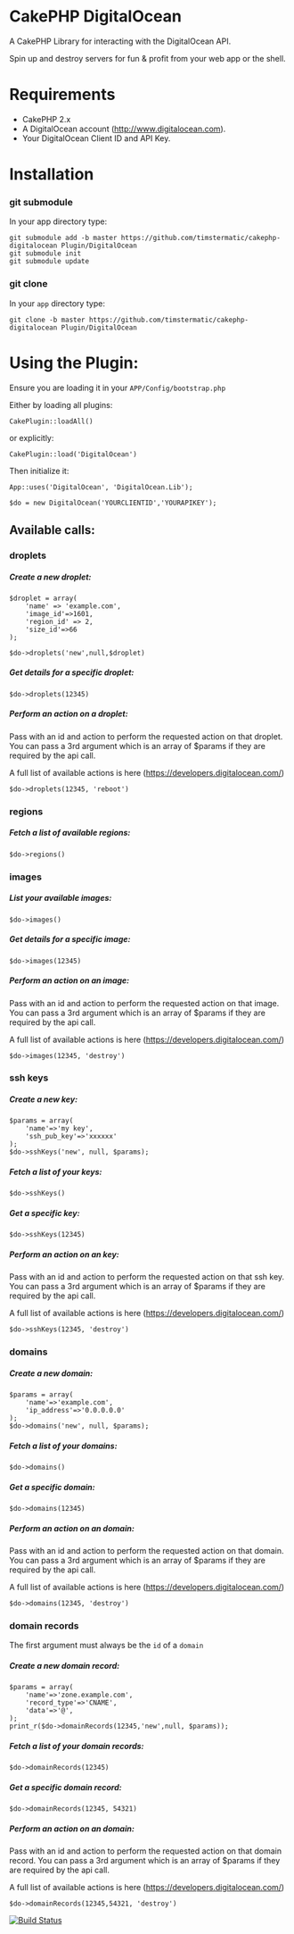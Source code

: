 CakePHP DigitalOcean
====================

A CakePHP Library for interacting with the DigitalOcean API.

Spin up and destroy servers for fun & profit from your web app or the shell.

# Requirements

* CakePHP 2.x
* A DigitalOcean account (http://www.digitalocean.com).
* Your DigitalOcean Client ID and API Key.

# Installation


### git submodule

In your app directory type:

```shell
git submodule add -b master https://github.com/timstermatic/cakephp-digitalocean Plugin/DigitalOcean
git submodule init
git submodule update
```

### git clone

In your `app` directory type:

```shell
git clone -b master https://github.com/timstermatic/cakephp-digitalocean Plugin/DigitalOcean
```

# Using the Plugin:

Ensure you are loading it in your `APP/Config/bootstrap.php`

Either by loading all plugins:

`CakePlugin::loadAll()`

or explicitly:

`CakePlugin::load('DigitalOcean')`

Then initialize it:

`App::uses('DigitalOcean', 'DigitalOcean.Lib');`

`$do = new DigitalOcean('YOURCLIENTID','YOURAPIKEY');`


## Available calls:

### droplets

##### Create a new droplet:

    $droplet = array(
        'name' => 'example.com',
        'image_id'=>1601,
        'region_id' => 2,
        'size_id'=>66
    );

    $do->droplets('new',null,$droplet)






##### Get details for a specific droplet:

`$do->droplets(12345)`

##### Perform an action on a droplet:

Pass with an id and action to perform the requested action on that droplet. You can pass a 3rd argument which is an array of $params if they are required by the api call.

A full list of available actions is here (https://developers.digitalocean.com/)

`$do->droplets(12345, 'reboot')`


### regions

##### Fetch a list of available regions:

`$do->regions()`

### images

##### List your available images:

`$do->images()`

##### Get details for a specific image:

`$do->images(12345)`

##### Perform an action on an image:

Pass with an id and action to perform the requested action on that image. You can pass a 3rd argument which is an array of $params if they are required by the api call.

A full list of available actions is here (https://developers.digitalocean.com/)

`$do->images(12345, 'destroy')`

### ssh keys

##### Create a new key:

    $params = array(
        'name'=>'my key',
        'ssh_pub_key'=>'xxxxxx'
    );  
    $do->sshKeys('new', null, $params);


##### Fetch a list of your keys:

`$do->sshKeys()`

##### Get a specific key:

`$do->sshKeys(12345)`

##### Perform an action on an key:

Pass with an id and action to perform the requested action on that ssh key. You can pass a 3rd argument which is an array of $params if they are required by the api call.

A full list of available actions is here (https://developers.digitalocean.com/)

`$do->sshKeys(12345, 'destroy')`

### domains

##### Create a new domain:

    $params = array(
        'name'=>'example.com',
        'ip_address'=>'0.0.0.0.0'
    );  
    $do->domains('new', null, $params);

##### Fetch a list of your domains:

`$do->domains()`

##### Get a specific domain:

`$do->domains(12345)`

##### Perform an action on an domain:

Pass with an id and action to perform the requested action on that domain. You can pass a 3rd argument which is an array of $params if they are required by the api call.

A full list of available actions is here (https://developers.digitalocean.com/)

`$do->domains(12345, 'destroy')`



### domain records

The first argument must always be the `id` of a `domain`

##### Create a new domain record:

    $params = array(
        'name'=>'zone.example.com',
        'record_type'=>'CNAME',
        'data'=>'@',
    );
    print_r($do->domainRecords(12345,'new',null, $params));
    
##### Fetch a list of your domain records:

`$do->domainRecords(12345)`

##### Get a specific domain record:

`$do->domainRecords(12345, 54321)`

##### Perform an action on an domain:

Pass with an id and action to perform the requested action on that domain record. You can pass a 3rd argument which is an array of $params if they are required by the api call.

A full list of available actions is here (https://developers.digitalocean.com/)

`$do->domainRecords(12345,54321, 'destroy')`
    



[![Build Status](https://travis-ci.org/timstermatic/cakephp-digitalocean.png?branch=master)](https://travis-ci.org/timstermatic/cakephp-digitalocean)








